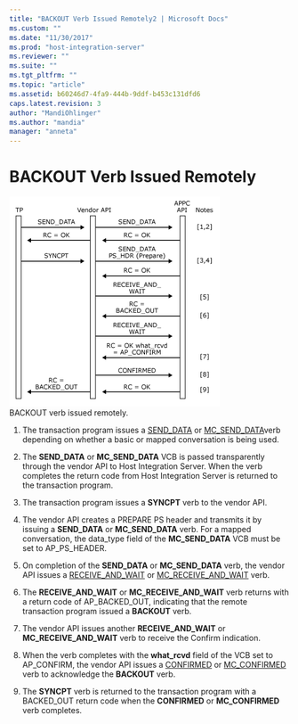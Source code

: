 ```yaml
---
title: "BACKOUT Verb Issued Remotely2 | Microsoft Docs"
ms.custom: ""
ms.date: "11/30/2017"
ms.prod: "host-integration-server"
ms.reviewer: ""
ms.suite: ""
ms.tgt_pltfrm: ""
ms.topic: "article"
ms.assetid: b60246d7-4fa9-444b-9ddf-b453c131dfd6
caps.latest.revision: 3
author: "MandiOhlinger"
ms.author: "mandia"
manager: "anneta"
---
```

# BACKOUT Verb Issued Remotely
![](../core/media/appc2dc.gif "appc2dc")  
BACKOUT verb issued remotely.  
  
1.  The transaction program issues a [SEND_DATA](./send-data1.md) or [MC_SEND_DATA](./mc-send-data1.md)verb depending on whether a basic or mapped conversation is being used.  
  
2.  The **SEND_DATA** or **MC_SEND_DATA** VCB is passed transparently through the vendor API to Host Integration Server. When the verb completes the return code from Host Integration Server is returned to the transaction program.  
  
3.  The transaction program issues a **SYNCPT** verb to the vendor API.  
  
4.  The vendor API creates a PREPARE PS header and transmits it by issuing a **SEND_DATA** or **MC_SEND_DATA** verb. For a mapped conversation, the data_type field of the **MC_SEND_DATA** VCB must be set to AP_PS_HEADER.  
  
5.  On completion of the **SEND_DATA** or **MC_SEND_DATA** verb, the vendor API issues a [RECEIVE_AND_WAIT](./receive-and-wait2.md) or [MC_RECEIVE_AND_WAIT](./mc-receive-and-wait2.md) verb.  
  
6.  The **RECEIVE_AND_WAIT** or **MC_RECEIVE_AND_WAIT** verb returns with a return code of AP_BACKED_OUT, indicating that the remote transaction program issued a **BACKOUT** verb.  
  
7.  The vendor API issues another **RECEIVE_AND_WAIT** or **MC_RECEIVE_AND_WAIT** verb to receive the Confirm indication.  
  
8.  When the verb completes with the **what_rcvd** field of the VCB set to AP_CONFIRM, the vendor API issues a [CONFIRMED](./confirmed1.md) or [MC_CONFIRMED](./mc-confirmed1.md) verb to acknowledge the **BACKOUT** verb.  
  
9. The **SYNCPT** verb is returned to the transaction program with a BACKED_OUT return code when the **CONFIRMED** or **MC_CONFIRMED** verb completes.